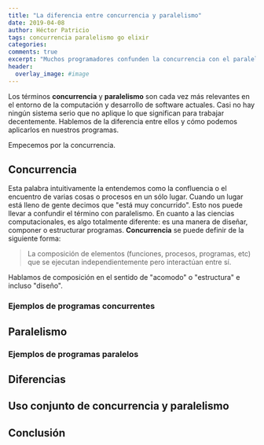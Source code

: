 ```yaml
---
title: "La diferencia entre concurrencia y paralelismo"
date: 2019-04-08
author: Héctor Patricio
tags: concurrencia paralelismo go elixir
categories: 
comments: true
excerpt: "Muchos programadores confunden la concurrencia con el paralelismo, aunque son conceptos que se relacionan, no son lo mismo"
header:
  overlay_image: #image
---
```


Los términos **concurrencia** y **paralelismo** son cada vez más relevantes en el entorno de la computación y desarrollo de software actuales. Casi no hay ningún sistema serio que no aplique lo que significan para trabajar decentemente. Hablemos de la diferencia entre ellos y cómo podemos aplicarlos en nuestros programas.

Empecemos por la concurrencia.

## Concurrencia

Esta palabra intuitivamente la entendemos como la confluencia o el encuentro de varias cosas o procesos en un sólo lugar. Cuando un lugar está lleno de gente decimos que "está muy concurrido". Esto nos puede llevar a confundir el término con paralelismo. En cuanto a las ciencias computacionales, es algo totalmente diferente: es una manera de diseñar, componer o estructurar programas. **Concurrencia** se puede definir de la siguiente forma:

> La composición de elementos (funciones, procesos, programas, etc) que se ejecutan independientemente pero interactúan entre sí.

Hablamos de composición en el sentido de "acomodo" o "estructura" e incluso "diseño".

### Ejemplos de programas concurrentes

## Paralelismo

### Ejemplos de programas paralelos

## Diferencias

## Uso conjunto de concurrencia y paralelismo

## Conclusión